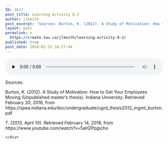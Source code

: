```yaml
---
ID: 3617
post_title: Learning Activity 8.2
author: jlkeith
post_excerpt: 'Sources: Burton, K. (2012). A Study of Motivation: How to Get Your Employees Moving (Unpublished master&rsquo;s thesis). Indiana University. Retrieved February 20, 2018, from https://spea.indiana.edu/doc/undergraduate/ugrd_thesis2012_mgmt_burton.pdf T. (2013, April 10). Retrieved February 14, 2018, from https://www.youtube.com/watch?v=5aH2Ppjpcho'
layout: post
permalink: >
  https://create.twu.ca/jlkeith/learning-activity-8-2/
published: true
post_date: 2018-02-25 16:27:44
---
```

<!--[if lt IE 9]><script>document.createElement('audio');</script><![endif]-->
<audio class="wp-audio-shortcode" id="audio-94-1" preload="none" style="width: 100%;" controls="controls"><source type="audio/mpeg" src="http://create.twu.ca/jlkeith/files/2018/02/Action-Research-Project-by-JLMK.m4a?_=1" /><a href="http://create.twu.ca/jlkeith/files/2018/02/Action-Research-Project-by-JLMK.m4a">http://create.twu.ca/jlkeith/files/2018/02/Action-Research-Project-by-JLMK.m4a</a></audio>
<p>Sources: </p>
<p>Burton, K. (2012). A Study of Motivation: How to Get Your Employees Moving (Unpublished master&#8217;s thesis). Indiana University. Retrieved February 20, 2018, from https://spea.indiana.edu/doc/undergraduate/ugrd_thesis2012_mgmt_burton.pdf</p>
<p>T. (2013, April 10). Retrieved February 14, 2018, from https://www.youtube.com/watch?v=5aH2Ppjpcho</p>
<div id="themify_builder_content-94" data-postid="94" class="themify_builder_content themify_builder_content-94 themify_builder">

    </div>
<!-- /themify_builder_content -->